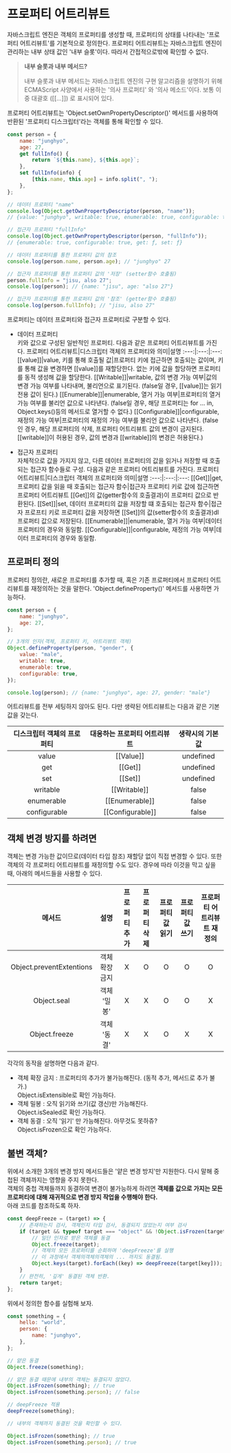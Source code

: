 # 프로퍼티 어트리뷰트

자바스크립트 엔진은 객체의 프로퍼티를 생성할 때, 프로퍼티의 상태를 나타내는 '프로퍼티 어트리뷰트'를 기본적으로 정의한다. 프로퍼티 어트리뷰트는 자바스크립트 엔진이 관리하는 내부 상태 값인 '내부 슬롯'이다. 따라서 간접적으로밖에 확인할 수 없다.

> **내부 슬롯과 내부 메서드?**
>
> 내부 슬롯과 내부 메서드는 자바스크립트 엔진의 구현 알고리즘을 설명하기 위해 ECMAScript 사양에서 사용하는 '의사 프로퍼티' 와 '의사 메소드'이다.
> 보통 이중 대괄호 ([[...]]) 로 표시되어 있다.

프로퍼티 어트리뷰트는 'Object.setOwnPropertyDescriptor()' 메서드를 사용하여 반환된 '프로퍼티 디스크립터'라는 객체를 통해 확인할 수 있다.

```js
const person = {
	name: "junghyo",
	age: 27,
	get fullInfo() {
		return `${this.name}, ${this.age}`;
	},
	set fullInfo(info) {
		[this.name, this.age] = info.split(", ");
	},
};

// 데이터 프로퍼티 "name"
console.log(Object.getOwnPropertyDescriptor(person, "name"));
// {value: "junghyo", writable: true, enumerable: true, configurable: true}

// 접근자 프로퍼티 "fullInfo"
console.log(Object.getOwnPropertyDescriptor(person, "fullInfo"));
// {enumerable: true, configurable: true, get: ƒ, set: ƒ}

// 데이터 프로퍼티를 통한 프로퍼티 값의 참조
console.log(person.name, person.age); // "junghyo" 27

// 접근자 프로퍼티를 통한 프로퍼티 값의 '저장' (setter함수 호출됨)
person.fullInfo = "jisu, also 27";
console.log(person); // {name: "jisu", age: "also 27"}

// 접근자 프로퍼티를 통한 프로퍼티 값의 '참조' (getter함수 호출됨)
console.log(person.fullInfo); // "jisu, also 27"
```

프로퍼티는 데이터 프로퍼티와 접근자 프로퍼티로 구분할 수 있다.

- 데이터 프로퍼티  
  키와 값으로 구성된 일반적인 프로퍼티. 다음과 같은 프로퍼티 어트리뷰트를 가진다.
  프로퍼티 어트리뷰트|디스크립터 객체의 프로퍼티와 의미|설명
  :---:|:---:|:---:
  [[value]]|value, 키를 통해 호출될 값|프로퍼티 키에 접근하면 호출되는 값이며, 키를 통해 값을 변경하면 [[value]]를 재할당한다. 없는 키에 값을 할당하면 프로퍼티를 동적 생성해 값을 할당한다.
  [[Writable]]|writable, 값의 변경 가능 여부|값의 변경 가능 여부를 나타내며, 불리언으로 표기된다. (false일 경우, [[value]]는 읽기 전용 값이 된다.)
  [[Enumerable]]|enumerable, 열거 가능 여부|프로퍼티의 열거 가능 여부를 불리언 값으로 나타낸다. (false일 경우, 해당 프로퍼티는 for ... in, Object.keys()등의 메서드로 열거할 수 없다.)
  [[Configurable]]|configurable, 재정의 가능 여부|프로퍼티의 재정의 가능 여부를 불리언 값으로 나타낸다. (false인 경우, 해당 프로퍼티의 삭제, 프로퍼티 어트리뷰트 값의 변경이 금지된다. [[writable]]이 허용된 경우, 값의 변경과 [[writable]]의 변경은 허용된다.)

- 접근자 프로퍼티  
  자체적으로 값을 가지지 않고, 다른 데이터 프로퍼티의 값을 읽거나 저장할 때 호출되는 접근자 함수들로 구성. 다음과 같은 프로퍼티 어트리뷰트를 가진다.
  프로퍼티 어트리뷰트|디스크립터 객체의 프로퍼티와 의미|설명
  :---:|:---:|:---:
  [[Get]]|get, 프로퍼티 값을 읽을 때 호출되는 접근자 함수|접근자 프로퍼티 키로 값에 접근하면 프로퍼티 어트리뷰트 [[Get]]의 값(getter함수의 호출결과)이 프로퍼티 값으로 반환된다.
  [[Set]]|set, 데이터 프로퍼티의 값을 저장할 떄 호출되는 접근자 함수|접근자 프로프티 키로 프로퍼티 값을 저장하면 [[Set]]의 값(setter함수의 호출결과)dl 프로퍼티 값으로 저장된다.
  [[Enumerable]]|enumerable, 열거 가능 여부|데이터 프로퍼티의 경우와 동일함.
  [[Configurable]]|configurable, 재정의 가능 여부|데이터 프로퍼티의 경우와 동일함.

## 프로퍼티 정의

프로퍼티 정의란, 새로운 프로퍼티를 추가할 때, 혹은 기존 프로퍼티에서 프로퍼티 어트리뷰트를 재정의하는 것을 말한다. 'Object.defineProperty()' 메서드를 사용하면 가능하다.

```js
const person = {
	name: "junghyo",
	age: 27,
};

// 3개의 인자(객체, 프로퍼티 키, 어트리뷰트 객체)
Object.defineProperty(person, "gender", {
	value: "male",
	writable: true,
	enumerable: true,
	configurable: true,
});

console.log(person); // {name: "junghyo", age: 27, gender: "male"}
```

어트리뷰트를 전부 세팅하지 않아도 된다. 다만 생략된 어트리뷰트는 다음과 같은 기본값을 갖는다.

| 디스크립터 객체의 프로퍼티 | 대응하는 프로퍼티 어트리뷰트 | 생략시의 기본값 |
| :------------------------: | :--------------------------: | :-------------: |
|           value            |          [[Value]]           |    undefined    |
|            get             |           [[Get]]            |    undefined    |
|            set             |           [[Set]]            |    undefined    |
|          writable          |         [[Writable]]         |      false      |
|         enumerable         |        [[Enumerable]]        |      false      |
|        configurable        |       [[Configurable]]       |      false      |

## 객체 변경 방지를 하려면

객체는 변경 가능한 값이므로(데이터 타입 참조) 재할당 없이 직접 변경할 수 있다. 또한 객체의 각 프로퍼티 어트리뷰트를 재정의할 수도 있다. 경우에 따라 이것을 막고 싶을 때, 아래의 메서드들을 사용할 수 있다.

|          메서드          |      설명      | 프로퍼티 추가 | 프로퍼티 삭제 | 프로퍼티 값 읽기 | 프로퍼티 값 쓰기 | 프로퍼티 어트리뷰트 재정의 |
| :----------------------: | :------------: | :-----------: | :-----------: | :--------------: | :--------------: | :------------------------: |
| Object.preventExtentions | 객체 확장 금지 |       X       |       O       |        O         |        O         |             O              |
|       Object.seal        |  객체 '밀봉'   |       X       |       X       |        O         |        O         |             X              |
|      Object.freeze       |  객체 '동결'   |       X       |       X       |        O         |        X         |             X              |

각각의 동작을 설명하면 다음과 같다.

- 객체 확장 금지 : 프로퍼티의 추가가 불가능해진다. (동적 추가, 메서드로 추가 불가.)  
  Object.isExtensible로 확인 가능하다.
- 객체 밀봉 : 오직 읽기와 쓰기(값 갱신)만 가능해진다.  
  Object.isSealed로 확인 가능하다.
- 객체 동결 : 오직 '읽기' 만 가능해진다. 아무것도 못하쥬?  
  Object.isFrozen으로 확인 가능하다.

## 불변 객체?

위에서 소개한 3개의 변경 방지 메서드들은 '얕은 변경 방지'만 지원한다. 다시 말해 중첩된 객체까지는 영향을 주지 못한다.  
객체의 중첩 객체들까지 동결하여 변경이 불가능하게 하려면 **객체를 값으로 가지는 모든 프로퍼티에 대해 재귀적으로 변경 방지 작업을 수행해야 한다.**  
아래 코드를 참조하도록 하자.

```js
const deepFreeze = (target) => {
	// 존재하는지 검사, 객체인지 타입 검사, 동결되지 않았는지 여부 검사
	if (target && typeof target === "object" && !Object.isFrozen(target)) {
		// 일단 인자로 받은 객체를 동결
		Object.freeze(target);
		// 객체의 모든 프로퍼티를 순회하며 'deepFreeze'를 실행
		// 이 과정에서 객체의객체의객체의 ... 까지도 동결됨.
		Object.keys(target).forEach((key) => deepFreeze(target[key]));
	}
	// 완전히, '깊게' 동결된 객체 반환.
	return target;
};
```

위에서 정의한 함수를 실험해 보자.

```js
const something = {
	hello: "world",
	person: {
		name: "junghyo",
	},
};

// 얕은 동결
Object.freeze(something);

// 얕은 동결 때문에 내부의 객체는 동결되지 않았다.
Object.isFrozen(something); // true
Object.isFrozen(something.person); // false

// deepFreeze 적용
deepFreeze(something);

// 내부의 객체까지 동결된 것을 확인할 수 있다.

Object.isFrozen(something); // true
Object.isFrozen(something.person); // true
```
